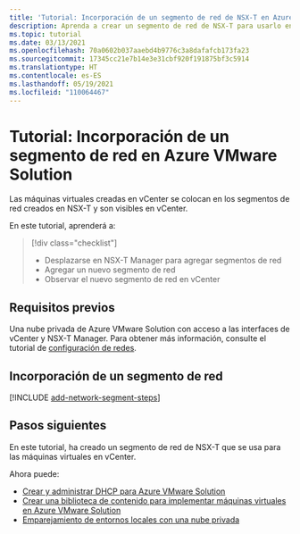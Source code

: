 ```yaml
---
title: 'Tutorial: Incorporación de un segmento de red de NSX-T en Azure VMware Solution'
description: Aprenda a crear un segmento de red de NSX-T para usarlo en máquinas virtuales en vCenter.
ms.topic: tutorial
ms.date: 03/13/2021
ms.openlocfilehash: 70a0602b037aaebd4b9776c3a8dafafcb173fa23
ms.sourcegitcommit: 17345cc21e7b14e3e31cbf920f191875bf3c5914
ms.translationtype: HT
ms.contentlocale: es-ES
ms.lasthandoff: 05/19/2021
ms.locfileid: "110064467"
---
```

# <a name="tutorial-add-a-network-segment-in-azure-vmware-solution"></a>Tutorial: Incorporación de un segmento de red en Azure VMware Solution 

Las máquinas virtuales creadas en vCenter se colocan en los segmentos de red creados en NSX-T y son visibles en vCenter.

En este tutorial, aprenderá a:

> [!div class="checklist"]
> * Desplazarse en NSX-T Manager para agregar segmentos de red
> * Agregar un nuevo segmento de red
> * Observar el nuevo segmento de red en vCenter

## <a name="prerequisites"></a>Requisitos previos

Una nube privada de Azure VMware Solution con acceso a las interfaces de vCenter y NSX-T Manager. Para obtener más información, consulte el tutorial de [configuración de redes](tutorial-configure-networking.md).

## <a name="add-a-network-segment"></a>Incorporación de un segmento de red

[!INCLUDE [add-network-segment-steps](includes/add-network-segment-steps.md)]

## <a name="next-steps"></a>Pasos siguientes

En este tutorial, ha creado un segmento de red de NSX-T que se usa para las máquinas virtuales en vCenter. 

Ahora puede: 

- [Crear y administrar DHCP para Azure VMware Solution](configure-dhcp-azure-vmware-solution.md)
- [Crear una biblioteca de contenido para implementar máquinas virtuales en Azure VMware Solution](deploy-vm-content-library.md) 
- [Emparejamiento de entornos locales con una nube privada](tutorial-expressroute-global-reach-private-cloud.md)


<!-- LINKS - external-->

<!-- LINKS - internal -->
